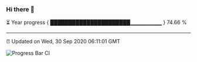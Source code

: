 ### Hi there 👋

⏳ Year progress { ██████████████████████▁▁▁▁▁▁▁▁ } 74.66 %

---

⏰ Updated on Wed, 30 Sep 2020 06:11:01 GMT

![Progress Bar CI](https://github.com/liununu/liununu/workflows/Progress%20Bar%20CI/badge.svg)
